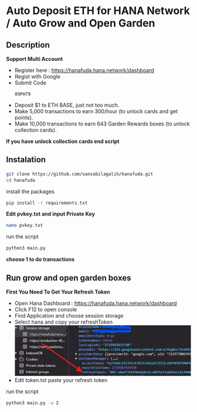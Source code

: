 # Auto Deposit ETH for HANA Network / Auto Grow and Open Garden 


## Description
**Support Multi Account**
- Register here : https://hanafuda.hana.network/dashboard
- Regist with Google
- Submit Code
  ```
  09PHT9
  ```
- Deposit $1 to ETH BASE, just not too much.
- Make 5,000 transactions to earn 300/hour (to unlock cards and get points).
- Make 10,000 transactions to earn 643 Garden Rewards boxes (to unlock collection cards).

**If you have unlock collection cards end script**

## Instalation
```bash
git clone https://github.com/sansabilagalih/hanafuda.git
cd hanafuda
```
install the packages
```bash
pip install -r requirements.txt
```
**Edit pvkey.txt and input Private Key**
```bash
nano pvkey.txt
```
run the script
```bash
python3 main.py
```
**choose 1 to do transactions**
## Run grow and open garden boxes

**First You Need To Get Your Refresh Token**
- Open Hana Dashboard : https://hanafuda.hana.network/dashboard
- Click F12 to open console
- Find Application and choose session storage
- Select hana and copy your refreshToken
![image](image-2.png)
- Edit token.txt paste your refresh token

run the script
```bash
python3 main.py -a 2
```

```